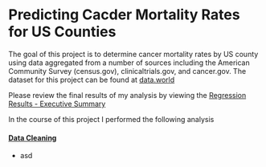 # Predicting Cacder Mortality Rates for US Counties

The goal of this project is to determine cancer mortality rates by US county using data aggregated from a number of sources including the American Community Survey (census.gov), clinicaltrials.gov, and cancer.gov. The dataset for this project can be found at [data.world](https://data.world/nrippner/ols-regression-challenge)

Please review the final results of my analysis by viewing the [Regression Results - Executive Summary]() 

In the course of this project I performed the following analysis

#### [Data Cleaning]()
 - asd
